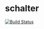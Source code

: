 # schalter

[![Build Status](https://travis-ci.org/risteon/schalter.svg?branch=master)](https://travis-ci.org/risteon/schalter)
